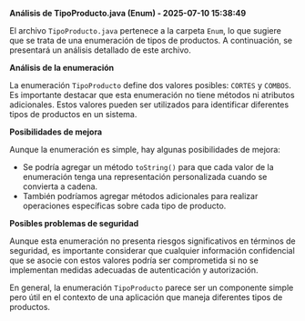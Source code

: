 **Análisis de TipoProducto.java (Enum) - 2025-07-10 15:38:49**

El archivo `TipoProducto.java` pertenece a la carpeta `Enum`, lo que sugiere que se trata de una enumeración de tipos de productos. A continuación, se presentará un análisis detallado de este archivo.

**Análisis de la enumeración**

La enumeración `TipoProducto` define dos valores posibles: `CORTES` y `COMBOS`. Es importante destacar que esta enumeración no tiene métodos ni atributos adicionales. Estos valores pueden ser utilizados para identificar diferentes tipos de productos en un sistema.

**Posibilidades de mejora**

Aunque la enumeración es simple, hay algunas posibilidades de mejora:

* Se podría agregar un método `toString()` para que cada valor de la enumeración tenga una representación personalizada cuando se convierta a cadena.
* También podríamos agregar métodos adicionales para realizar operaciones específicas sobre cada tipo de producto.

**Posibles problemas de seguridad**

Aunque esta enumeración no presenta riesgos significativos en términos de seguridad, es importante considerar que cualquier información confidencial que se asocie con estos valores podría ser comprometida si no se implementan medidas adecuadas de autenticación y autorización.

En general, la enumeración `TipoProducto` parece ser un componente simple pero útil en el contexto de una aplicación que maneja diferentes tipos de productos.